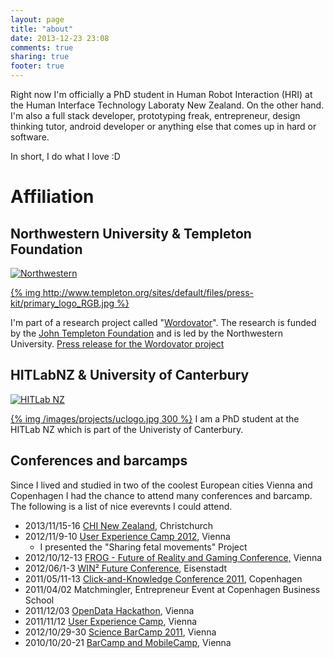 ```yaml
---
layout: page
title: "about"
date: 2013-12-23 23:08
comments: true
sharing: true
footer: true
---
```

Right now I'm officially a PhD student in Human Robot Interaction (HRI) at the Human Interface Technology Laboraty New Zealand. On the other hand. I'm also a full stack developer, prototyping freak, entrepreneur, design thinking tutor, android developer or anything else that comes up in hard or software. 

In short, I do what I love :D

# Affiliation

## Northwestern University & Templeton Foundation
[![Northwestern](http://www.northwestern.edu/univ-relations/identity-system/logos/NU_Logo_purple.jpg)](http://www.northwestern.edu)

[{% img http://www.templeton.org/sites/default/files/press-kit/primary_logo_RGB.jpg %}](http://www.templeton.org)


I'm part of a research project called "[Wordovator](http://www.wordovators.org/)". The research is funded by the [John Templeton Foundation](http://www.templeton.org/) and is led by the Northwestern University. [Press release for the Wordovator project](http://www.northwestern.edu/newscenter/stories/2013/03/playing-computer-games-for-fun-and-research.html)

## HITLabNZ & University of Canterbury
[![HITLab NZ](http://www.hitlabnz.org/images/stories/pressMaterial/hitlab-nz-logo.png)](http://www.hitlabnz.org/)

[{% img /images/projects/uclogo.jpg 300 %}](http://www.templeton.org)
I am a PhD student at the HITLab NZ which is part of the Univeristy of Canterbury. 


## Conferences and barcamps
Since I lived and studied in two of the coolest European cities Vienna and Copenhagen I had the chance to attend many conferences and barcamp. The following is a list of nice everevnts I could attend. 


* 2013/11/15-16 [CHI New Zealand](http://sigchinz.acm.org/chinz/2013/), Christchurch
* 2012/11/9-10 [User Experience Camp 2012](http://www.barcamp.at/UxCamp_2012), Vienna
	* I presented the "Sharing fetal movements" Project
* 2012/10/12-13 [FROG - Future of Reality and Gaming Conference,](http://www.frogvienna.at/en/) Vienna
* 2012/06/1-3 [WIN² Future Conference](http://www.winquadrat.at/), Eisenstadt
* 2011/05/11-13 [Click-and-Knowledge Conference 2011](http://engerom.ku.dk/clickonknowledge/), Copenhagen
* 2011/04/02 Matchmingler, Entrepreneur Event at Copenhagen Business School
* 2011/12/03 [OpenData Hackathon](http://www.barcamp.at/OpenDataHackathon_2011), Vienna
* 2011/11/12 [User Experience Camp](http://www.barcamp.at/UXcamp_2011), Vienna
* 2012/10/29-30 [Science BarCamp 2011](http://www.scibarcampvie.org/index.php/Main_Page), Vienna
* 2010/10/20-21 [BarCamp and MobileCamp](http://www.barcamp.at/Barcamp_Vienna_10/2010), Vienna


